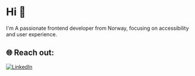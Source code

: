 # Hi 👋
I'm A passionate frontend developer from Norway, focusing on accessibility and user experience.

## 🌐 Reach out:
[![LinkedIn](https://img.shields.io/badge/LinkedIn-%230077B5.svg?logo=linkedin&logoColor=white)](https://linkedin.com/in/pk-willand) 

